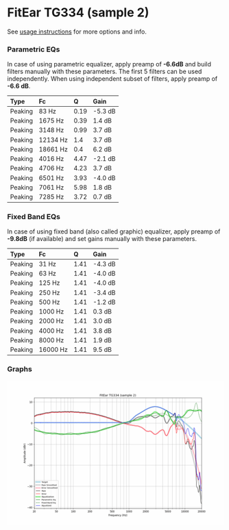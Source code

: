 # FitEar TG334 (sample 2)
See [usage instructions](https://github.com/jaakkopasanen/AutoEq#usage) for more options and info.

### Parametric EQs
In case of using parametric equalizer, apply preamp of **-6.6dB** and build filters manually
with these parameters. The first 5 filters can be used independently.
When using independent subset of filters, apply preamp of **-6.6 dB**.

| Type    | Fc       |    Q | Gain    |
|:--------|:---------|:-----|:--------|
| Peaking | 83 Hz    | 0.19 | -5.3 dB |
| Peaking | 1675 Hz  | 0.39 | 1.4 dB  |
| Peaking | 3148 Hz  | 0.99 | 3.7 dB  |
| Peaking | 12134 Hz | 1.4  | 3.7 dB  |
| Peaking | 18661 Hz | 0.4  | 6.2 dB  |
| Peaking | 4016 Hz  | 4.47 | -2.1 dB |
| Peaking | 4706 Hz  | 4.23 | 3.7 dB  |
| Peaking | 6501 Hz  | 3.93 | -4.0 dB |
| Peaking | 7061 Hz  | 5.98 | 1.8 dB  |
| Peaking | 7285 Hz  | 3.72 | 0.7 dB  |

### Fixed Band EQs
In case of using fixed band (also called graphic) equalizer, apply preamp of **-9.8dB**
(if available) and set gains manually with these parameters.

| Type    | Fc       |    Q | Gain    |
|:--------|:---------|:-----|:--------|
| Peaking | 31 Hz    | 1.41 | -4.3 dB |
| Peaking | 63 Hz    | 1.41 | -4.0 dB |
| Peaking | 125 Hz   | 1.41 | -4.0 dB |
| Peaking | 250 Hz   | 1.41 | -3.4 dB |
| Peaking | 500 Hz   | 1.41 | -1.2 dB |
| Peaking | 1000 Hz  | 1.41 | 0.3 dB  |
| Peaking | 2000 Hz  | 1.41 | 3.0 dB  |
| Peaking | 4000 Hz  | 1.41 | 3.8 dB  |
| Peaking | 8000 Hz  | 1.41 | 1.9 dB  |
| Peaking | 16000 Hz | 1.41 | 9.5 dB  |

### Graphs
![](./FitEar%20TG334%20(sample%202).png)